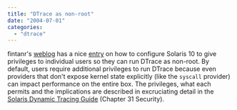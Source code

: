 ```yaml
---
title: "DTrace as non-root"
date: "2004-07-01"
categories: 
  - "dtrace"
---
```


fintanr's [weblog](http://blogs.sun.com/fintanr) has a nice [entry](http://blogs.sun.com/roller/page/fintanr/20040629#giving_a_user_privileges_to) on how to configure Solaris 10 to give privileges to individual users so they can run DTrace as non-root. By default, users require additional privileges to run DTrace because even providers that don't expose kernel state explicitly (like the `syscall` provider) can impact performance on the entire box. The privileges, what each permits and the implications are described in excruciating detail in the [Solaris Dynamic Tracing Guide](http://www.sun.com/bigadmin/content/dtrace/d10_latest.pdf) (Chapter 31 Security).
